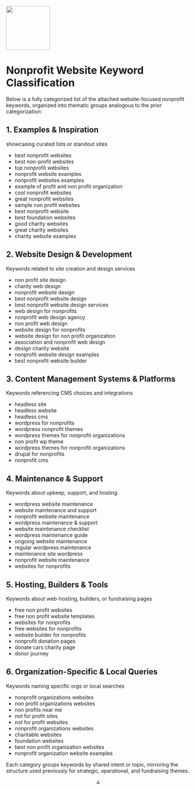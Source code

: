 <img src="https://r2cdn.perplexity.ai/pplx-full-logo-primary-dark%402x.png" class="logo" width="120"/>

# Nonprofit Website Keyword Classification

Below is a fully categorized list of the attached website-focused nonprofit keywords, organized into thematic groups analogous to the prior categorization:

## 1. Examples \& Inspiration

showcasing curated lists or standout sites

- best nonprofit websites
- best non-profit websites
- top nonprofit websites
- nonprofit website examples
- nonprofit websites examples
- example of profit and non profit organization
- cool nonprofit websites
- great nonprofit websites
- sample non profit websites
- best nonprofit website
- best foundation websites
- good charity websites
- great charity websites
- charity website examples


## 2. Website Design \& Development

Keywords related to site creation and design services

- non profit site design
- charity web design
- nonprofit website design
- best nonprofit website design
- best nonprofit website design services
- web design for nonprofits
- nonprofit web design agency
- non profit web design
- website design for nonprofits
- website design for non profit organization
- association and nonprofit web design
- design charity website
- nonprofit website design examples
- best nonprofit website builder


## 3. Content Management Systems \& Platforms

Keywords referencing CMS choices and integrations

- headless site
- headless website
- headless cms
- wordpress for nonprofits
- wordpress nonprofit themes
- wordpress themes for nonprofit organizations
- non profit wp theme
- wordpress themes for nonprofit organizations
- drupal for nonprofits
- nonprofit cms


## 4. Maintenance \& Support

Keywords about upkeep, support, and hosting

- wordpress website maintenance
- website maintenance and support
- nonprofit website maintenance
- wordpress maintenance \& support
- website maintenance checklist
- wordpress maintenance guide
- ongoing website maintenance
- regular wordpress maintenance
- maintenance site wordpress
- nonprofit website maintenance
- websites for nonprofits


## 5. Hosting, Builders \& Tools

Keywords about web-hosting, builders, or fundraising pages

- free non profit websites
- free non profit website templates
- websites for nonprofits
- free websites for nonprofits
- website builder for nonprofits
- nonprofit donation pages
- donate cars charity page
- donor journey


## 6. Organization-Specific \& Local Queries

Keywords naming specific orgs or local searches

- nonprofit organizations websites
- non profit organizations websites
- non profits near me
- not for profit sites
- not for profit websites
- nonprofit organizations websites
- charitable websites
- foundation websites
- best non profit organization websites
- nonprofit organization website examples

Each category groups keywords by shared intent or topic, mirroring the structure used previously for strategic, operational, and fundraising themes.

<div style="text-align: center">⁂</div>

[^1]: kanopi.com-organic.positions-us-20250724-2025-07-26t07_00_44z.csv

